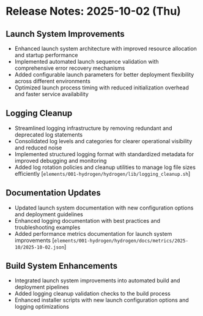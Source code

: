 # Release Notes: 2025-10-02 (Thu)

## Launch System Improvements

- Enhanced launch system architecture with improved resource allocation and startup performance
- Implemented automated launch sequence validation with comprehensive error recovery mechanisms
- Added configurable launch parameters for better deployment flexibility across different environments
- Optimized launch process timing with reduced initialization overhead and faster service availability

## Logging Cleanup

- Streamlined logging infrastructure by removing redundant and deprecated log statements
- Consolidated log levels and categories for clearer operational visibility and reduced noise
- Implemented structured logging format with standardized metadata for improved debugging and monitoring
- Added log rotation policies and cleanup utilities to manage log file sizes efficiently [`elements/001-hydrogen/hydrogen/lib/logging_cleanup.sh`]

## Documentation Updates

- Updated launch system documentation with new configuration options and deployment guidelines
- Enhanced logging documentation with best practices and troubleshooting examples
- Added performance metrics documentation for launch system improvements [`elements/001-hydrogen/hydrogen/docs/metrics/2025-10/2025-10-02.json`]

## Build System Enhancements

- Integrated launch system improvements into automated build and deployment pipelines
- Added logging cleanup validation checks to the build process
- Enhanced installer scripts with new launch configuration options and logging optimizations